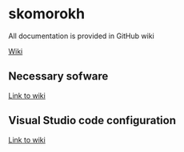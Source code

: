 # skomorokh

All documentation is provided in GitHub wiki

[Wiki](https://github.com/Feeralbee/skomorokh/wiki)

## Necessary sofware

[Link to wiki](https://github.com/Feeralbee/skomorokh/wiki/Necessary-software)

## Visual Studio code configuration

[Link to wiki](https://github.com/Feeralbee/skomorokh/wiki/Visual-Studio-Code-configuration)
